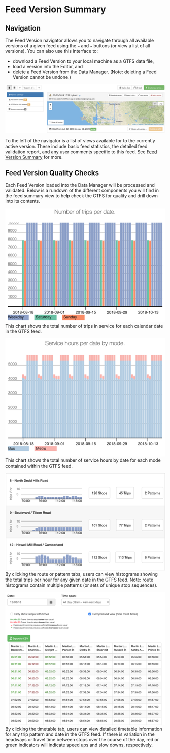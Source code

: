 # Feed Version Summary

## Navigation

The Feed Version navigator allows you to navigate through all available versions of a given feed using the `←` and `→` buttons (or view a list of all versions). You can also use this interface to:

- download a Feed Version to your local machine as a GTFS data file,
- load a version into the Editor, and
- delete a Feed Version from the Data Manager. (Note: deleting a Feed Version cannot be undone.)

![screenshot](../img/feed-version-navigator.png)

To the left of the navigator is a list of views available for to the currently active version. These include basic feed statistics, the detailed feed validation report, and any user comments specific to this feed. See [Feed Version Summary](./feed-version-summary) for more.


## Feed Version Quality Checks

Each Feed Version loaded into the Data Manager will be processed and validated. Below is a rundown of the different components you will find in the feed summary view to help check the GTFS for quality and drill down into its contents.

![trips per date chart](../img/trips-per-date.png)
This chart shows the total number of trips in service for each calendar date in the GTFS feed.

![service hours per mode chart](../img/hours-per-mode.png)
This chart shows the total number of service hours by date for each mode contained within the GTFS feed.

![trips per hour chart](../img/trips-per-hour-histogram.png)
By clicking the route or pattern tabs, users can view histograms showing the total trips per hour for any given date in the GTFS feed. Note: route histograms contain multiple patterns (or sets of unique stop sequences).

![timetable view](../img/version-timetables.png)
By clicking the timetable tab, users can view detailed timetable information for any trip pattern and date in the GTFS feed. If there is variation in the headways or travel time between stops over the course of the day, red or green indicators will indicate speed ups and slow downs, respectively.
